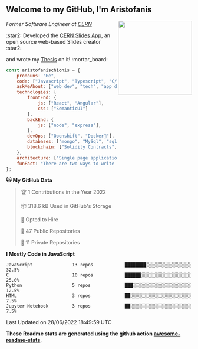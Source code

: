 <h2> Welcome to my GitHub, I'm Aristofanis</h2>
<img align='right' src="https://media.giphy.com/media/M9gbBd9nbDrOTu1Mqx/giphy.gif" width="200">

<p><em>Former Software Engineer at <a href="https://home.cern/">CERN</a></em></p>
<p>:star2: Developed the <a href="https://github.com/cern/slides">CERN Slides App</a>, an open source web-based Slides creator :star2:</p>
<p>and wrote my <a href="https://cds.cern.ch/record/2724152?ln=en">Thesis</a> on it! :mortar_board:</p>



```javascript
const aristofanischionis = {
    pronouns: "He",
    code: ["Javascript", "Typescript", "C/C++", "Python"],
    askMeAbout: ["web dev", "tech", "app dev"],
    technologies: {
        frontEnd: {
            js: ["React", "Angular"],
            css: ["SemanticUI"]
        },
        backEnd: {
            js: ["node", "express"],
        },
        devOps: ["Openshift", "Docker🐳"],
        databases: ["mongo", "MySql", "sqlite"],
        blockchain: ["Solidity Contracts", "Web3", "Truffle", "Ganache-cli"]
    },
    architecture: ["Single page applications"],
    funFact: "There are two ways to write error-free programs; only the third one works"
};
```

<!--START_SECTION:waka-->
**🐱 My GitHub Data** 

> 🏆 1 Contributions in the Year 2022
 > 
> 📦 318.6 kB Used in GitHub's Storage 
 > 
> 💼 Opted to Hire
 > 
> 📜 47 Public Repositories 
 > 
> 🔑 11 Private Repositories  
 > 
**I Mostly Code in JavaScript** 

```text
JavaScript               13 repos            ████████░░░░░░░░░░░░░░░░░   32.5% 
C                        10 repos            ██████░░░░░░░░░░░░░░░░░░░   25.0% 
Python                   5 repos             ███░░░░░░░░░░░░░░░░░░░░░░   12.5% 
HTML                     3 repos             ██░░░░░░░░░░░░░░░░░░░░░░░   7.5% 
Jupyter Notebook         3 repos             ██░░░░░░░░░░░░░░░░░░░░░░░   7.5%

```



 Last Updated on 28/06/2022 18:49:59 UTC
<!--END_SECTION:waka-->
**These Readme stats are generated using the github action [awesome-readme-stats](https://github.com/anmol098/waka-readme-stats)**. 

<!-- <p><em>My bitcoin address is: 1PEQEYhomemqyZx7JiX33fT5w6mE4DLK1b</em></p>
<img align='left' src="https://github.com/aristofanischionis/aristofanischionis/blob/master/my_bitcoin_address.png" width="200"> -->

